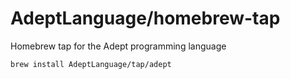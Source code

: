 # AdeptLanguage/homebrew-tap
Homebrew tap for the Adept programming language

```
brew install AdeptLanguage/tap/adept
```
